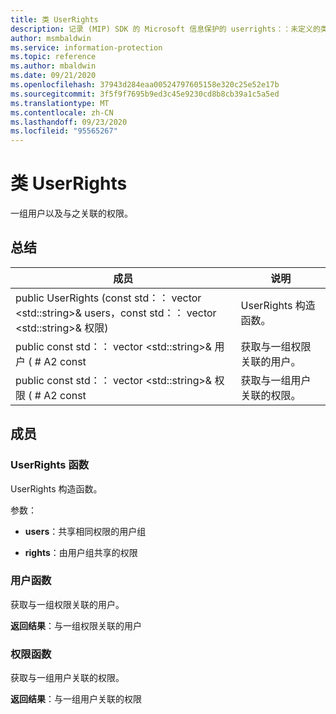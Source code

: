 ```yaml
---
title: 类 UserRights
description: 记录 (MIP) SDK 的 Microsoft 信息保护的 userrights：：未定义的类。
author: msmbaldwin
ms.service: information-protection
ms.topic: reference
ms.author: mbaldwin
ms.date: 09/21/2020
ms.openlocfilehash: 37943d284eaa00524797605158e320c25e52e17b
ms.sourcegitcommit: 3f5f9f7695b9ed3c45e9230cd8b8cb39a1c5a5ed
ms.translationtype: MT
ms.contentlocale: zh-CN
ms.lasthandoff: 09/23/2020
ms.locfileid: "95565267"
---
```

# <a name="class-userrights"></a>类 UserRights 
一组用户以及与之关联的权限。
  
## <a name="summary"></a>总结
 成员                        | 说明                                
--------------------------------|---------------------------------------------
public UserRights (const std：： vector \<std::string\>& users，const std：： vector \<std::string\>& 权限)   |  UserRights 构造函数。
public const std：： vector \<std::string\>& 用户 ( # A2 const  |  获取与一组权限关联的用户。
public const std：： vector \<std::string\>& 权限 ( # A2 const  |  获取与一组用户关联的权限。
  
## <a name="members"></a>成员
  
### <a name="userrights-function"></a>UserRights 函数
UserRights 构造函数。

参数：  
* **users**：共享相同权限的用户组 


* **rights**：由用户组共享的权限


  
### <a name="users-function"></a>用户函数
获取与一组权限关联的用户。

  
**返回结果**：与一组权限关联的用户
  
### <a name="rights-function"></a>权限函数
获取与一组用户关联的权限。

  
**返回结果**：与一组用户关联的权限